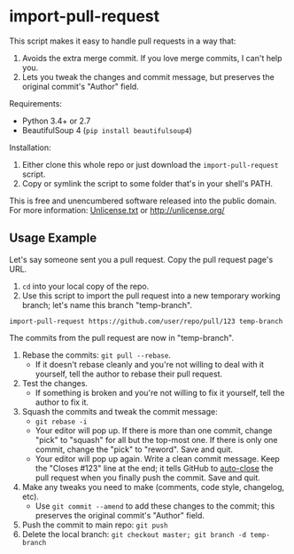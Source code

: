 # import-pull-request

This script makes it easy to handle pull requests in a way that:

1. Avoids the extra merge commit.  If you love merge commits, I can't help you.
2. Lets you tweak the changes and commit message, but preserves the original commit's "Author" field.

Requirements:

* Python 3.4+ or 2.7
* BeautifulSoup 4 (`pip install beautifulsoup4`)

Installation:

1. Either clone this whole repo or just download the `import-pull-request` script.
2. Copy or symlink the script to some folder that's in your shell's PATH.

This is free and unencumbered software released into the public domain.  For more information: [Unlicense.txt](Unlicense.txt) or http://unlicense.org/

## Usage Example

Let's say someone sent you a pull request.  Copy the pull request page's URL.

1. `cd` into your local copy of the repo.
2. Use this script to import the pull request into a new temporary working branch; let's name this branch "temp-branch".

```
import-pull-request https://github.com/user/repo/pull/123 temp-branch
```

The commits from the pull request are now in "temp-branch".

1. Rebase the commits: `git pull --rebase`.
    - If it doesn't rebase cleanly and you're not willing to deal with it yourself, tell the author to rebase their pull request.
2. Test the changes.
    - If something is broken and you're not willing to fix it yourself, tell the author to fix it.
3. Squash the commits and tweak the commit message:
    - `git rebase -i`
    - Your editor will pop up.  If there is more than one commit, change "pick" to "squash" for all but the top-most one.  If there is only one commit, change the "pick" to "reword".  Save and quit.
    - Your editor will pop up again.  Write a clean commit message.  Keep the "Closes #123" line at the end; it tells GitHub to [auto-close](https://help.github.com/articles/closing-issues-via-commit-messages/) the pull request when you finally push the commit.  Save and quit.
4. Make any tweaks you need to make (comments, code style, changelog, etc).
    - Use `git commit --amend` to add these changes to the commit; this preserves the original commit's "Author" field.
5. Push the commit to main repo: `git push`
6. Delete the local branch: `git checkout master; git branch -d temp-branch`
